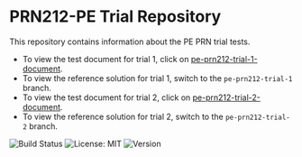 # PRN212-PE Trial Repository

This repository contains information about the PE PRN trial tests.

- To view the test document for trial 1, click on [pe-prn212-trial-1-document](./pe-prn212-trial-1-document).
- To view the reference solution for trial 1, switch to the `pe-prn212-trial-1` branch.
- To view the test document for trial 2, click on [pe-prn212-trial-2-document](./pe-prn212-trial-2-document).
- To view the reference solution for trial 2, switch to the `pe-prn212-trial-2` branch.

![Build Status](https://img.shields.io/badge/build-passing-brightgreen)
![License: MIT](https://img.shields.io/badge/License-MIT-yellow.svg)
![Version](https://img.shields.io/badge/version-1.0.0-blue)

